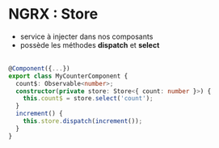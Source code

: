<!-- .slide: class="with-code inconsolata" -->
# NGRX : Store

- service à injecter dans nos composants
- possède les méthodes __dispatch__ et __select__<br><br>

```typescript
@Component({...})
export class MyCounterComponent {
  count$: Observable<number>;
  constructor(private store: Store<{ count: number }>) {
    this.count$ = store.select('count');
  }
  increment() {
    this.store.dispatch(increment());
  }
}
```
<!-- .element: class="big-code" -->
